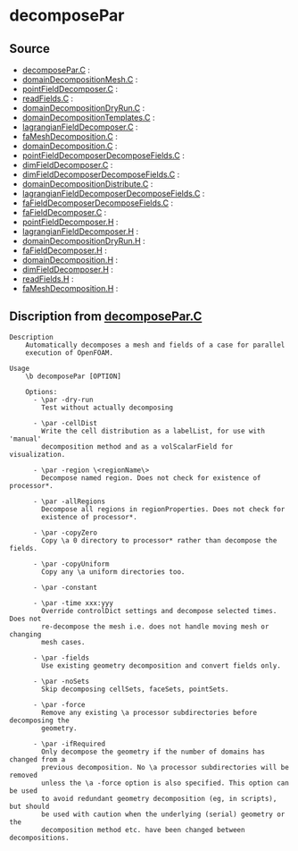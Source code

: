 # decomposePar

## Source

- [decomposePar.C](decomposePar.C) : 
- [domainDecompositionMesh.C](domainDecompositionMesh.C) : 
- [pointFieldDecomposer.C](pointFieldDecomposer.C) : 
- [readFields.C](readFields.C) : 
- [domainDecompositionDryRun.C](domainDecompositionDryRun.C) : 
- [domainDecompositionTemplates.C](domainDecompositionTemplates.C) : 
- [lagrangianFieldDecomposer.C](lagrangianFieldDecomposer.C) : 
- [faMeshDecomposition.C](faMeshDecomposition.C) : 
- [domainDecomposition.C](domainDecomposition.C) : 
- [pointFieldDecomposerDecomposeFields.C](pointFieldDecomposerDecomposeFields.C) : 
- [dimFieldDecomposer.C](dimFieldDecomposer.C) : 
- [dimFieldDecomposerDecomposeFields.C](dimFieldDecomposerDecomposeFields.C) : 
- [domainDecompositionDistribute.C](domainDecompositionDistribute.C) : 
- [lagrangianFieldDecomposerDecomposeFields.C](lagrangianFieldDecomposerDecomposeFields.C) : 
- [faFieldDecomposerDecomposeFields.C](faFieldDecomposerDecomposeFields.C) : 
- [faFieldDecomposer.C](faFieldDecomposer.C) : 
- [pointFieldDecomposer.H](pointFieldDecomposer.H) : 
- [lagrangianFieldDecomposer.H](lagrangianFieldDecomposer.H) : 
- [domainDecompositionDryRun.H](domainDecompositionDryRun.H) : 
- [faFieldDecomposer.H](faFieldDecomposer.H) : 
- [domainDecomposition.H](domainDecomposition.H) : 
- [dimFieldDecomposer.H](dimFieldDecomposer.H) : 
- [readFields.H](readFields.H) : 
- [faMeshDecomposition.H](faMeshDecomposition.H) : 


## Discription from [decomposePar.C](decomposePar.C)

```
Description
    Automatically decomposes a mesh and fields of a case for parallel
    execution of OpenFOAM.

Usage
    \b decomposePar [OPTION]

    Options:
      - \par -dry-run
        Test without actually decomposing

      - \par -cellDist
        Write the cell distribution as a labelList, for use with 'manual'
        decomposition method and as a volScalarField for visualization.

      - \par -region \<regionName\>
        Decompose named region. Does not check for existence of processor*.

      - \par -allRegions
        Decompose all regions in regionProperties. Does not check for
        existence of processor*.

      - \par -copyZero
        Copy \a 0 directory to processor* rather than decompose the fields.

      - \par -copyUniform
        Copy any \a uniform directories too.

      - \par -constant

      - \par -time xxx:yyy
        Override controlDict settings and decompose selected times. Does not
        re-decompose the mesh i.e. does not handle moving mesh or changing
        mesh cases.

      - \par -fields
        Use existing geometry decomposition and convert fields only.

      - \par -noSets
        Skip decomposing cellSets, faceSets, pointSets.

      - \par -force
        Remove any existing \a processor subdirectories before decomposing the
        geometry.

      - \par -ifRequired
        Only decompose the geometry if the number of domains has changed from a
        previous decomposition. No \a processor subdirectories will be removed
        unless the \a -force option is also specified. This option can be used
        to avoid redundant geometry decomposition (eg, in scripts), but should
        be used with caution when the underlying (serial) geometry or the
        decomposition method etc. have been changed between decompositions.


```

